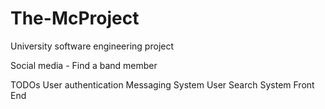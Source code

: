 # The-McProject
University software engineering project

Social media - Find a band member


TODOs
User authentication
Messaging System
User Search System 
Front End
